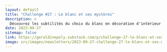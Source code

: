 ```yaml
---
layout: default
title: "Challenge #27 : Le blanc et ses mystères"
description: >
  Découvrez les subtilités du choix du blanc en décoration d'intérieur. Au-delà de sa neutralité et simplicité, le blanc peut être vibrant et actif. Toutefois, une surutilisation peut rendre un espace impersonnel et affecter votre bien-être psychologique. Apprenez comment rehausser le blanc avec des "faux blancs", des éléments architecturaux contrastés et l'ajout de couleurs complémentaires. Ne négligez pas le pouvoir des couleurs : le vert pour équilibrer, le bleu pour revigorer. Intégrez les nuances et vivez dans un espace harmonieux.
date: 2023-09-27
sitemap: false
link: https://geraldinepoly.substack.com/p/challenge-27-le-blanc-et-ses-mysteres
image: src/images/newsletters/2023-09-27-challenge-27-le-blanc-et-ses-mystres.jpg
---
```

